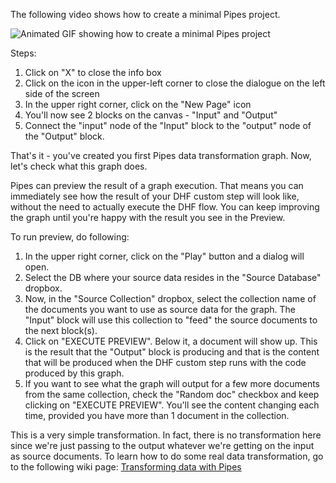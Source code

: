 The following video shows how to create a minimal Pipes project.

![Animated GIF showing how to create a minimal Pipes project](https://github.com/marklogic-community/pipes/blob/master/wikiAssets/PipesMinimalGraph.gif)

Steps:
1. Click on "X" to close the info box
2. Click on the icon in the upper-left corner to close the dialogue on the left side of the screen
3. In the upper right corner, click on the "New Page" icon
4. You'll now see 2 blocks on the canvas - "Input" and "Output" 
5. Connect the "input" node of the "Input" block to the "output" node of the "Output" block. 

That's it - you've created you first Pipes data transformation graph.
Now, let's check what this graph does.

Pipes can preview the result of a graph execution. That means you can immediately see how the result of your DHF custom step will look like, without the need to actually execute the DHF flow. You can keep improving the graph until you're happy with the result you see in the Preview.

To run preview, do following:

1. In the upper right corner, click on the "Play" button and a dialog will open.
2. Select the DB where your source data resides in the "Source Database" dropbox.
3. Now, in the "Source Collection" dropbox, select the collection name of the documents you want to use as source data for the graph. The "Input" block will use this collection to "feed" the source documents to the next block(s).
4. Click on "EXECUTE PREVIEW". Below it, a document will show up. This is the result that the "Output" block is producing and that is the content that will be produced when the DHF custom step runs with the code produced by this graph. 
5. If you want to see what the graph will output for a few more documents from the same collection, check the "Random doc" checkbox and keep clicking on "EXECUTE PREVIEW". You'll see the content changing each time, provided you have more than 1 document in the collection.

This is a very simple transformation. In fact, there is no transformation here since we're just passing to the output whatever we're getting on the input as source documents. To learn how to do some real data transformation, go to the following wiki page: [Transforming data with Pipes](https://github.com/marklogic-community/pipes/wiki/Transforming-data-with-Pipes)

